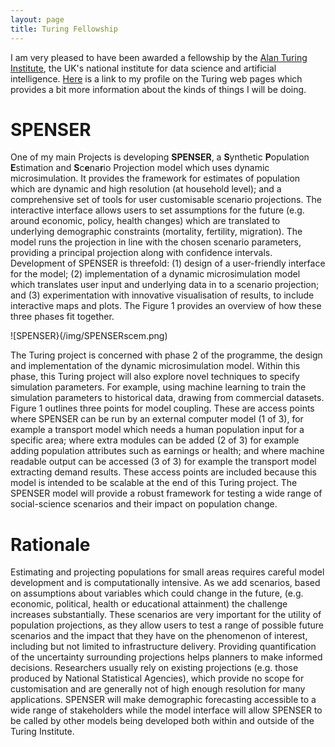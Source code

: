 ```yaml
---
layout: page
title: Turing Fellowship
---
```


I am very pleased to have been awarded a fellowship by the [Alan Turing Institute](https://www.turing.ac.uk/), the UK's national institute for data science and artificial intelligence. [Here](https://www.turing.ac.uk/people/researchers/nik-lomax) is a link to my profile on the Turing web pages which provides a bit more information about the kinds of things I will be doing.

# SPENSER
One of my main Projects is developing **SPENSER**, a **S**ynthetic **P**opulation **E**stimation and **S**c**e**na**r**io Projection model which uses dynamic microsimulation. It provides the framework for estimates of population which are dynamic and high resolution (at household level); and a comprehensive set of tools for user customisable scenario projections. The interactive interface allows users to set assumptions for the future (e.g. around economic, policy, health changes) which are translated to underlying demographic constraints (mortality, fertility, migration). The model runs the projection in line with the chosen scenario parameters, providing a principal projection along with confidence intervals. Development of SPENSER is threefold: (1) design of a user-friendly interface for the model; (2) implementation of a dynamic microsimulation model which translates user input and underlying data in to a scenario projection; and (3) experimentation with innovative visualisation of results, to include interactive maps and plots. The Figure 1  provides an overview of how these three phases fit together.

![SPENSER}(/img/SPENSERscem.png)


The Turing project is concerned with phase 2 of the programme, the design and implementation of the dynamic microsimulation model. Within this phase, this Turing project will also explore novel techniques to specify simulation parameters. For example, using machine learning to train the simulation parameters to historical data, drawing from commercial datasets. Figure 1 outlines three points for model coupling. These are access points where SPENSER can be run by an external computer model (1 of 3), for example a transport model which needs a human population input for a specific area; where extra modules can be added (2 of 3) for example adding population attributes such as earnings or health; and where machine readable output can be accessed (3 of 3) for example the transport model extracting demand results. These access points are included because this model is intended to be scalable at the end of this Turing project. The SPENSER model will provide a robust framework for testing a wide range of social-science scenarios and their impact on population change. 

# Rationale
Estimating and projecting populations for small areas requires careful model development and is computationally intensive. As we add scenarios, based on assumptions about variables which could change in the future, (e.g. economic, political, health or educational attainment) the challenge increases substantially. These scenarios are very important for the utility of population projections, as they allow users to test a range of possible future scenarios and the impact that they have on the phenomenon of interest, including but not limited to infrastructure delivery. Providing quantification of the uncertainty surrounding projections helps planners to make informed decisions. Researchers usually rely on existing projections (e.g. those produced by National Statistical Agencies), which provide no scope for customisation and are generally not of high enough resolution for many applications. SPENSER will make demographic forecasting accessible to a wide range of stakeholders while the model interface will allow SPENSER to be called by other models being developed both within and outside of the Turing Institute.

